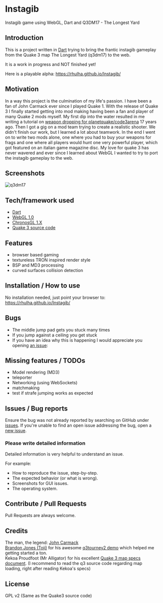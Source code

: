 # Instagib
Instagib game using WebGL, Dart and Q3DM17 - The Longest Yard

## Introduction

This is a project written in [Dart](https://www.dartlang.org/) trying to bring the frantic instagib gameplay from the Quake 3 map The Longest Yard (q3dm17) to the web.

It is a work in progress and NOT finished yet!

Here is a playable alpha: https://rhulha.github.io/Instagib/


## Motivation
In a way this project is the culmination of my life's passion.
I have been a fan of John Carmack ever since I played Quake 1.
With the release of Quake 3 I finally started getting into mod making having been a fan and player of many Quake 2 mods myself.
My first dip into the water resulted in me writing a tutorial on [weapon dropping for planetquake/code3arena](https://www.quakewiki.net/archives/code3arena/tutorials/tutorial22.shtml) 17 years ago.
Then I got a gig on a mod team trying to create a realistic shooter.
We didn't finish our work, but I learned a lot about teamwork.
In the end I went on to write two mods alone, one where you had to buy your weapons for frags and one where all players would hunt one very powerful player, which got featured on an italian game magazine disc.
My love for quake 3 has never wavered and ever since I learned about WebGL I wanted to try to port the instagib gameplay to the web.

## Screenshots
![q3dm17](https://i.imgur.com/wu7xEVM.png)

## Tech/framework used
* [Dart](https://www.dartlang.org/)
* [WebGL 1.0](https://www.khronos.org/registry/webgl/specs/1.0/)
* [ChronosGL 1.X](https://github.com/ChronosTeam/ChronosGL)
* [Quake 3 source code](https://github.com/id-Software/Quake-III-Arena)

## Features
* browser based gaming
* textureless TRON inspired render style
* BSP and MD3 processing
* curved surfaces collision detection

## Installation / How to use
No installation needed, just point your browser to: https://rhulha.github.io/Instagib/

## Bugs
* The middle jump pad gets you stuck many times
* If you jump against a ceiling you get stuck
* If you have an idea why this is happening I would appreciate you opening [an issue](https://github.com/rhulha/Instagib/issues/new): 

## Missing features / TODOs
* Model rendering (MD3)
* teleporter
* Networking (using WebSockets)
* matchmaking
* test if strafe jumping works as expected

## Issues / Bug reports
Ensure the bug was not already reported by searching on GitHub under [issues](https://github.com/rhulha/Instagib/issues). If you're unable to find an open issue addressing the bug, open a [new issue](https://github.com/rhulha/Instagib/issues/new).

### Please write detailed information
Detailed information is very helpful to understand an issue.

For example:
* How to reproduce the issue, step-by-step.
* The expected behavior (or what is wrong).
* Screenshots for GUI issues.
* The operating system.


## Contribute / Pull Requests
Pull Requests are always welcome. 

## Credits
The man, the legend: [John Carmack](https://twitter.com/id_aa_carmack)  
[Brandon Jones (Toji)](http://blog.tojicode.com/) for his awesome [q3tourney2 demo](http://media.tojicode.com/q3bsp/) which helped me getting started a ton.  
Kekoa Proudfoot (Mr Alligator) for his excellent [Quake 3 map specs document](http://www.mralligator.com/q3/). (I recommend to read the q3 source code regarding map loading, right after reading Kekoa's specs)  

## License
GPL v2 (Same as the Quake3 source code)

